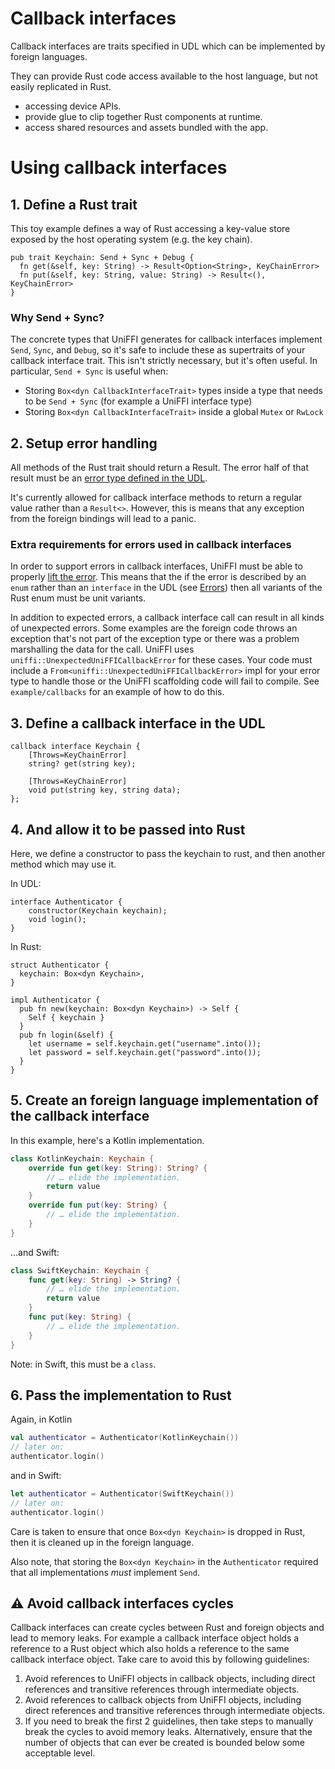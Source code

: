 # Callback interfaces

Callback interfaces are traits specified in UDL which can be implemented by foreign languages.

They can provide Rust code access available to the host language, but not easily replicated
in Rust.

 * accessing device APIs.
 * provide glue to clip together Rust components at runtime.
 * access shared resources and assets bundled with the app.

# Using callback interfaces

## 1. Define a Rust trait

This toy example defines a way of Rust accessing a key-value store exposed
by the host operating system (e.g. the key chain).

```rust,no_run
pub trait Keychain: Send + Sync + Debug {
  fn get(&self, key: String) -> Result<Option<String>, KeyChainError>
  fn put(&self, key: String, value: String) -> Result<(), KeyChainError>
}
```

### Why Send + Sync?

The concrete types that UniFFI generates for callback interfaces implement `Send`, `Sync`, and `Debug`, so it's safe to
include these as supertraits of your callback interface trait.  This isn't strictly necessary, but it's often useful.  In
particular, `Send + Sync` is useful when:
  - Storing `Box<dyn CallbackInterfaceTrait>` types inside a type that needs to be `Send + Sync` (for example a UniFFI
    interface type)
  - Storing `Box<dyn CallbackInterfaceTrait>` inside a global `Mutex` or `RwLock`


## 2. Setup error handling

All methods of the Rust trait should return a Result.  The error half of that result must
be an [error type defined in the UDL](./errors.md).

It's currently allowed for callback interface methods to return a regular value
rather than a `Result<>`.  However, this is means that any exception from the
foreign bindings will lead to a panic.

### Extra requirements for errors used in callback interfaces

In order to support errors in callback interfaces, UniFFI must be able to
properly [lift the error](../internals/lifting_and_lowering.md).  This means
that the if the error is described by an `enum` rather than an `interface` in
the UDL (see [Errors](./errors.md)) then all variants of the Rust enum must be unit variants.

In addition to expected errors, a callback interface call can result in all kinds of
unexpected errors.  Some examples are the foreign code throws an exception that's not part
of the exception type or there was a problem marshalling the data for the call.  UniFFI
uses `uniffi::UnexpectedUniFFICallbackError` for these cases.  Your code must include a
`From<uniffi::UnexpectedUniFFICallbackError>` impl for your error type to handle those or
the UniFFI scaffolding code will fail to compile.  See `example/callbacks` for an
example of how to do this.

## 3. Define a callback interface in the UDL

```webidl
callback interface Keychain {
    [Throws=KeyChainError]
    string? get(string key);

    [Throws=KeyChainError]
    void put(string key, string data);
};
```

## 4. And allow it to be passed into Rust

Here, we define a constructor to pass the keychain to rust, and then another method
which may use it.

In UDL:

```webidl
interface Authenticator {
    constructor(Keychain keychain);
    void login();
}
```

In Rust:

```rust,no_run
struct Authenticator {
  keychain: Box<dyn Keychain>,
}

impl Authenticator {
  pub fn new(keychain: Box<dyn Keychain>) -> Self {
    Self { keychain }
  }
  pub fn login(&self) {
    let username = self.keychain.get("username".into());
    let password = self.keychain.get("password".into());
  }
}
```

## 5. Create an foreign language implementation of the callback interface

In this example, here's a Kotlin implementation.

```kotlin
class KotlinKeychain: Keychain {
    override fun get(key: String): String? {
        // … elide the implementation.
        return value
    }
    override fun put(key: String) {
        // … elide the implementation.
    }
}
```

…and Swift:

```swift
class SwiftKeychain: Keychain {
    func get(key: String) -> String? {
        // … elide the implementation.
        return value
    }
    func put(key: String) {
        // … elide the implementation.
    }
}
```

Note: in Swift, this must be a `class`.

## 6. Pass the implementation to Rust

Again, in Kotlin

```kt
val authenticator = Authenticator(KotlinKeychain())
// later on:
authenticator.login()
```

and in Swift:

```swift
let authenticator = Authenticator(SwiftKeychain())
// later on:
authenticator.login()
```

Care is taken to ensure that once `Box<dyn Keychain>` is dropped in Rust, then it is cleaned up in the foreign language.

Also note, that storing the `Box<dyn Keychain>` in the `Authenticator` required that all implementations
*must* implement `Send`.

## ⚠️  Avoid callback interfaces cycles

Callback interfaces can create cycles between Rust and foreign objects and lead to memory leaks.  For example a callback
interface object holds a reference to a Rust object which also holds a reference to the same callback interface object.
Take care to avoid this by following guidelines:

1. Avoid references to UniFFI objects in callback objects, including direct references and transitive
   references through intermediate objects.
2. Avoid references to callback objects from UniFFI objects, including direct references and transitive
   references through intermediate objects.
3. If you need to break the first 2 guidelines, then take steps to manually break the cycles to avoid memory leaks.
   Alternatively, ensure that the number of objects that can ever be created is bounded below some acceptable level.
